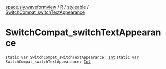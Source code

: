 [space.siy.waveformview](../../index.md) / [R](../index.md) / [styleable](index.md) / [SwitchCompat_switchTextAppearance](./-switch-compat_switch-text-appearance.md)

# SwitchCompat_switchTextAppearance

`static var SwitchCompat_switchTextAppearance: `[`Int`](https://kotlinlang.org/api/latest/jvm/stdlib/kotlin/-int/index.html)
`static var SwitchCompat_switchTextAppearance: `[`Int`](https://kotlinlang.org/api/latest/jvm/stdlib/kotlin/-int/index.html)